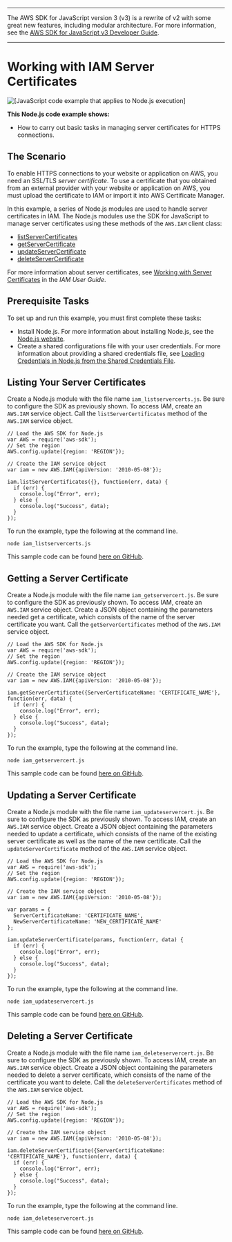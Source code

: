 --------

The AWS SDK for JavaScript version 3 \(v3\) is a rewrite of v2 with some great new features, including modular architecture\. For more information, see the [AWS SDK for JavaScript v3 Developer Guide](https://docs.aws.amazon.com/sdk-for-javascript/v3/developer-guide/welcome.html)\.

--------

# Working with IAM Server Certificates<a name="iam-examples-server-certificates"></a>

![\[JavaScript code example that applies to Node.js execution\]](http://docs.aws.amazon.com/sdk-for-javascript/v2/developer-guide/images/nodeicon.png)

**This Node\.js code example shows:**
+ How to carry out basic tasks in managing server certificates for HTTPS connections\.

## The Scenario<a name="iam-examples-server-certificates-scenario"></a>

To enable HTTPS connections to your website or application on AWS, you need an SSL/TLS *server certificate*\. To use a certificate that you obtained from an external provider with your website or application on AWS, you must upload the certificate to IAM or import it into AWS Certificate Manager\.

In this example, a series of Node\.js modules are used to handle server certificates in IAM\. The Node\.js modules use the SDK for JavaScript to manage server certificates using these methods of the `AWS.IAM` client class:
+ [listServerCertificates](https://docs.aws.amazon.com/AWSJavaScriptSDK/latest/AWS/IAM.html#listServerCertificates-property)
+ [getServerCertificate](https://docs.aws.amazon.com/AWSJavaScriptSDK/latest/AWS/IAM.html#getServerCertificate-property)
+ [updateServerCertificate](https://docs.aws.amazon.com/AWSJavaScriptSDK/latest/AWS/IAM.html#updateServerCertificate-property)
+ [deleteServerCertificate](https://docs.aws.amazon.com/AWSJavaScriptSDK/latest/AWS/IAM.html#deleteServerCertificate-property)

For more information about server certificates, see [Working with Server Certificates](https://docs.aws.amazon.com/IAM/latest/UserGuide/id_credentials_server-certs.html) in the *IAM User Guide*\.

## Prerequisite Tasks<a name="iam-examples-server-certificates-prerequisites"></a>

To set up and run this example, you must first complete these tasks:
+ Install Node\.js\. For more information about installing Node\.js, see the [Node\.js website](https://nodejs.org)\.
+ Create a shared configurations file with your user credentials\. For more information about providing a shared credentials file, see [Loading Credentials in Node\.js from the Shared Credentials File](loading-node-credentials-shared.md)\.

## Listing Your Server Certificates<a name="iam-examples-server-certificates-listing"></a>

Create a Node\.js module with the file name `iam_listservercerts.js`\. Be sure to configure the SDK as previously shown\. To access IAM, create an `AWS.IAM` service object\. Call the `listServerCertificates` method of the `AWS.IAM` service object\.

```
// Load the AWS SDK for Node.js
var AWS = require('aws-sdk');
// Set the region 
AWS.config.update({region: 'REGION'});

// Create the IAM service object
var iam = new AWS.IAM({apiVersion: '2010-05-08'});

iam.listServerCertificates({}, function(err, data) {
  if (err) {
    console.log("Error", err);
  } else {
    console.log("Success", data);
  }
});
```

To run the example, type the following at the command line\.

```
node iam_listservercerts.js
```

This sample code can be found [here on GitHub](https://github.com/awsdocs/aws-doc-sdk-examples/tree/master/javascript/example_code/iam/iam_listservercerts.js)\.

## Getting a Server Certificate<a name="iam-examples-server-certificates-getting"></a>

Create a Node\.js module with the file name `iam_getservercert.js`\. Be sure to configure the SDK as previously shown\. To access IAM, create an `AWS.IAM` service object\. Create a JSON object containing the parameters needed get a certificate, which consists of the name of the server certificate you want\. Call the `getServerCertificates` method of the `AWS.IAM` service object\.

```
// Load the AWS SDK for Node.js
var AWS = require('aws-sdk');
// Set the region 
AWS.config.update({region: 'REGION'});

// Create the IAM service object
var iam = new AWS.IAM({apiVersion: '2010-05-08'});

iam.getServerCertificate({ServerCertificateName: 'CERTIFICATE_NAME'}, function(err, data) {
  if (err) {
    console.log("Error", err);
  } else {
    console.log("Success", data);
  }
});
```

To run the example, type the following at the command line\.

```
node iam_getservercert.js
```

This sample code can be found [here on GitHub](https://github.com/awsdocs/aws-doc-sdk-examples/tree/master/javascript/example_code/iam/iam_getservercert.js)\.

## Updating a Server Certificate<a name="iam-examples-server-certificates-updating"></a>

Create a Node\.js module with the file name `iam_updateservercert.js`\. Be sure to configure the SDK as previously shown\. To access IAM, create an `AWS.IAM` service object\. Create a JSON object containing the parameters needed to update a certificate, which consists of the name of the existing server certificate as well as the name of the new certificate\. Call the `updateServerCertificate` method of the `AWS.IAM` service object\.

```
// Load the AWS SDK for Node.js
var AWS = require('aws-sdk');
// Set the region 
AWS.config.update({region: 'REGION'});

// Create the IAM service object
var iam = new AWS.IAM({apiVersion: '2010-05-08'});

var params = {
  ServerCertificateName: 'CERTIFICATE_NAME',
  NewServerCertificateName: 'NEW_CERTIFICATE_NAME'
};

iam.updateServerCertificate(params, function(err, data) {
  if (err) {
    console.log("Error", err);
  } else {
    console.log("Success", data);
  }
});
```

To run the example, type the following at the command line\.

```
node iam_updateservercert.js
```

This sample code can be found [here on GitHub](https://github.com/awsdocs/aws-doc-sdk-examples/tree/master/javascript/example_code/iam/iam_updateservercert.js)\.

## Deleting a Server Certificate<a name="iam-examples-server-certificates-deleting"></a>

Create a Node\.js module with the file name `iam_deleteservercert.js`\. Be sure to configure the SDK as previously shown\. To access IAM, create an `AWS.IAM` service object\. Create a JSON object containing the parameters needed to delete a server certificate, which consists of the name of the certificate you want to delete\. Call the `deleteServerCertificates` method of the `AWS.IAM` service object\.

```
// Load the AWS SDK for Node.js
var AWS = require('aws-sdk');
// Set the region 
AWS.config.update({region: 'REGION'});

// Create the IAM service object
var iam = new AWS.IAM({apiVersion: '2010-05-08'});

iam.deleteServerCertificate({ServerCertificateName: 'CERTIFICATE_NAME'}, function(err, data) {
  if (err) {
    console.log("Error", err);
  } else {
    console.log("Success", data);
  }
});
```

To run the example, type the following at the command line\.

```
node iam_deleteservercert.js
```

This sample code can be found [here on GitHub](https://github.com/awsdocs/aws-doc-sdk-examples/tree/master/javascript/example_code/iam/iam_deleteservercert.js)\.